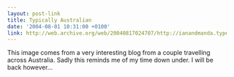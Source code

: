 ```yaml
---
layout: post-link
title: Typically Australian
date: '2004-08-01 10:31:00 +0100'
link: http://web.archive.org/web/20040817024707/http://ianandmanda.typepad.com/blog/2004/07/port_augusta_to.html#bastard
---
```

This image comes from a very interesting blog from a couple travelling across Australia. Sadly this reminds me of my time down under. I will be back however...